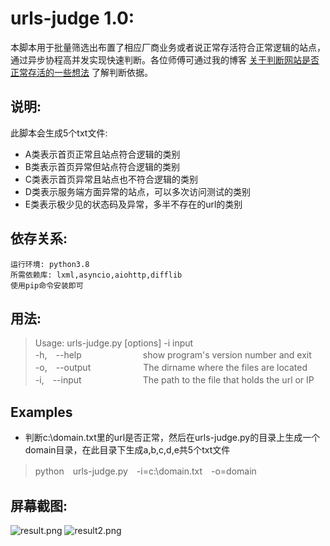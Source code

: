 # urls-judge 1.0:

本脚本用于批量筛选出布置了相应厂商业务或者说正常存活符合正常逻辑的站点，通过异步协程高并发实现快速判断。各位师傅可通过我的博客 [关于判断网站是否正常存活的一些想法](https://www.jianshu.com/p/ba139eddadf0) 了解判断依据。
## 说明:
此脚本会生成5个txt文件:
- A类表示首页正常且站点符合逻辑的类别
- B类表示首页异常但站点符合逻辑的类别
- C类表示首页异常且站点也不符合逻辑的类别
- D类表示服务端方面异常的站点，可以多次访问测试的类别
- E类表示极少见的状态码及异常，多半不存在的url的类别
## 依存关系:
```
运行环境: python3.8
所需依赖库: lxml,asyncio,aiohttp,difflib
使用pip命令安装即可
```
## 用法:
>Usage: urls-judge.py [options] -i input  
-h,　--help　　　　　　　show program's version number and exit  
-o,　--output　　　　　　The dirname where the files are located  
-i,　--input　　　　　　　The path to the file that holds the url or IP

## Examples
- 判断c:\domain.txt里的url是否正常，然后在urls-judge.py的目录上生成一个domain目录，在此目录下生成a,b,c,d,e共5个txt文件
>python　urls-judge.py　-i=c:\domain.txt　-o=domain
## 屏幕截图:
![result.png](https://upload-images.jianshu.io/upload_images/21474770-1f2b9362c911a432.png?imageMogr2/auto-orient/strip%7CimageView2/2/w/1240)
![result2.png](https://upload-images.jianshu.io/upload_images/21474770-73b08a2b0fbcb8ad.png?imageMogr2/auto-orient/strip%7CimageView2/2/w/1240)











